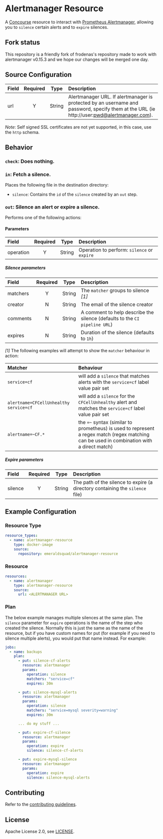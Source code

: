 # Alertmanager Resource

A [Concourse](http://concourse.ci/) resource to interact with [Prometheus Alertmanager](https://prometheus.io/docs/alerting/alertmanager/), allowing you to `silence` certain alerts and to `expire` silences.

## Fork status
This repository is a friendly fork of frodenas's repository made to work with alertmanager v0.15.3 and we hope our changes will be merged one day.

## Source Configuration

| Field  | Required | Type   | Description
|:-------|:--------:|:------:|:-----------
| url    | Y        | String | Alertmanager URL. If alertmanager is protected by an username and password, specify them at the URL (ie http://user:pwd@alertmanager.com).

*Note*: Self signed SSL certificates are not yet supported, in this case, use the `http` schema.

## Behavior

### `check`: Does nothing.

### `in`: Fetch a silence.

Places the following file in the destination directory:

* `silence`: Contains the `id` of the `silence` created by an `out` step.

### `out`: Silence an alert or expire a silence.

Performs one of the following actions:

#### Parameters

| Field     | Required | Type   | Description
|:----------|:--------:|:------:|:-----------
| operation | Y        | String | Operation to perform: `silence` or `expire`

##### Silence parameters

| Field    | Required | Type   | Description
|:---------|:--------:|:------:|:-----------
| matchers | Y        | String | The `matcher` groups to silence *[1]*
| creator  | N        | String | The email of the silence creator
| comments | N        | String | A comment to help describe the silence (defaults to the `CI pipeline URL`)
| expires  | N        | String | Duration of the silence (defaults to `1h`)

*[1]* The following examples will attempt to show the `matcher` behaviour in action:

| Matcher | Behaviour
|:--------|:----------
| `service=cf` | will add a `silence` that matches alerts with the `service=cf` label value pair set
| `alertname=CFCellUnhealthy service=cf` | will add a `silence` for the `CFCellUnhealthy` alert and matches the `service=cf` label value pair set
| `alertname=~CF.*` | the `=~` syntax (similar to prometheus) is used to represent a regex match (regex matching can be used in combination with a direct match)

##### Expire parameters

| Field   | Required | Type   | Description
|:--------|:--------:|:------:|:-----------
| silence | Y        | String | The path of the silence to expire (a directory containing the `silence` file)

## Example Configuration

### Resource Type

```yaml
resource_types:
  - name: alertmanager-resource
    type: docker-image
    source:
      repository: emeraldsquad/alertmanager-resource
```

### Resource

``` yaml
resources:
  - name: alertmanager
    type: alertmanager-resource
    source:
      url: <ALERTMANAGER URL>
```

### Plan

The below example manages multiple silences at the same plan. The `silence` parameter for `expire` operations is the name of the step who created the silence. Normally this is just the same as the name of the resource, but if you have custom names for put (for example if you need to silence multiple alerts), you would put that name instead. For example:

``` yaml
jobs:
  - name: backups
    plan:
      - put: silence-cf-alerts
        resource: alertmanager
        params:
          operation: silence
          matchers: "service=cf"
          expires: 30m

      - put: silence-mysql-alerts
        resource: alertmanager
        params:
          operation: silence
          matchers: "service=mysql severity=warning"
          expires: 30m

      ... do my stuff ...

      - put: expire-cf-silence
        resource: alertmanager
        params:
          operation: expire
          silence: silence-cf-alerts

      - put: expire-mysql-silence
        resource: alertmanager
        params:
          operation: expire
          silence: silence-mysql-alerts
```

## Contributing

Refer to the [contributing guidelines](CONTRIBUTING.md).

## License

Apache License 2.0, see [LICENSE](LICENSE).
